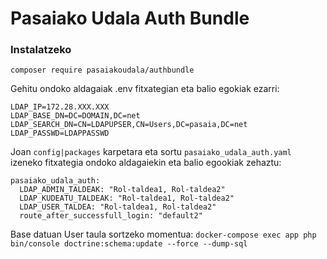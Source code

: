 # Pasaiako Udala Auth Bundle

### Instalatzeko

`composer require pasaiakoudala/authbundle`

Gehitu ondoko aldagaiak .env fitxategian eta balio egokiak ezarri:

    LDAP_IP=172.28.XXX.XXX
    LDAP_BASE_DN=DC=DOMAIN,DC=net
    LDAP_SEARCH_DN=CN=LDAPUPSER,CN=Users,DC=pasaia,DC=net
    LDAP_PASSWD=LDAPPASSWD

Joan `config|packages` karpetara eta sortu `pasaiako_udala_auth.yaml` izeneko fitxategia ondoko aldagaiekin eta balio egookiak zehaztu:

    pasaiako_udala_auth:
      LDAP_ADMIN_TALDEAK: "Rol-taldea1, Rol-taldea2"
      LDAP_KUDEATU_TALDEAK: "Rol-taldea1, Rol-taldea2"
      LDAP_USER_TALDEA: "Rol-taldea1, Rol-taldea2"
      route_after_successfull_login: "default2"

Base datuan User taula sortzeko momentua:
`docker-compose exec app php bin/console doctrine:schema:update --force --dump-sql`